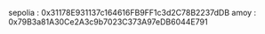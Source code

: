 sepolia : 0x31178E931137c164616FB9FF1c3d2C78B2237dDB
amoy : 0x79B3a81A30Ce2A3c9b7023C373A97eDB6044E791